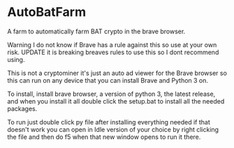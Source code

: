 # AutoBatFarm
A farm to automatically farm BAT crypto in the brave browser.

Warning I do not know if Brave has a rule against this so use at your own risk.
UPDATE it is breaking breaves rules to use this so I dont recommend using.

This is not a cryptominer it's just an auto ad viewer for the Brave browser so this can run on any device that you can install Brave and Python 3 on.

To install, install brave browser, a version of python 3, the latest release, and when you install it all double click the setup.bat to install all the needed packages.

To run just double click py file after installing everything needed if that doesn't work you can open in Idle version of your choice by right clicking the file and then do f5 when that new window opens to run it there.

